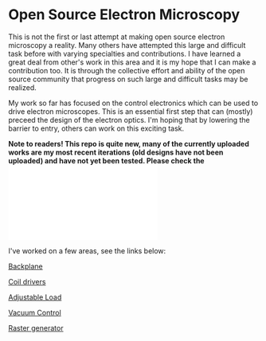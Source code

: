 # Open Source Electron Microscopy

This is not the first or last attempt at making open source electron microscopy a reality. Many others have attempted this large and difficult task before with varying specialties and contributions. I have learned a great deal from other's work in this area and it is my hope that I can make a contribution too. It is through the collective effort and ability of the open source community that progress on such large and difficult tasks may be realized.

My work so far has focused on the control electronics which can be used to drive electron microscopes. This is an essential first step that can (mostly) preceed the design of the electron optics. I'm hoping that by lowering the barrier to entry, others can work on this exciting task.

**Note to readers! This repo is quite new, many of the currently uploaded works are my most recent iterations (old designs have not been uploaded) and have not yet been tested. Please check the ![status page!](./Documentation/Design_Status.md)**

I've worked on a few areas, see the links below:

[Backplane](./Backplane/README.md)

[Coil drivers](./DeflectionCoilDrivers/README.md)

[Adjustable Load](./AdjustableLoad/README.md)

[Vacuum Control](./VacuumControl/README.md)

[Raster generator](./RasterGenerator/README.md)
